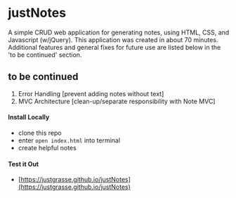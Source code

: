 # justNotes
A simple CRUD web application for generating notes, using HTML, CSS, and Javascript (w/jQuery).  This application was created in about 70 minutes.  Additional features and general fixes for future use are listed below in the 'to be continued' section.

## to be continued
1. Error Handling [prevent adding notes without text]
2. MVC Architecture [clean-up/separate responsibility with Note MVC]

#### Install Locally 
* clone this repo
* enter `open index.html` into terminal
* create helpful notes

#### Test it Out
* [https://justgrasse.github.io/justNotes](https://justgrasse.github.io/justNotes)
